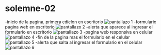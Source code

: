# solemne-02

-inicio de la pagina, primera edicíon en escritorio
![pantallazo 1](./cap-2.png)
-formulario pagina web en escritorio
![pantallazo 2](./cap-1.png)
-alerta que aparece al ingresar el formulario en escritorio
![pantallazo 3](./cap-3.png)
-pagina web responsiva en celular
![pantallazo 4](./cap-4.png)
-fin de la pagina mas el formulario en el celular
![pantallazo 5](./cap-5.png)
-alerta que salta al ingresar el formulario en el celular
![pantallazo 6](./cap-6.png)
